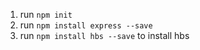 1. run `npm init`
2. run `npm install express --save`
3. run `npm install hbs --save` to install hbs